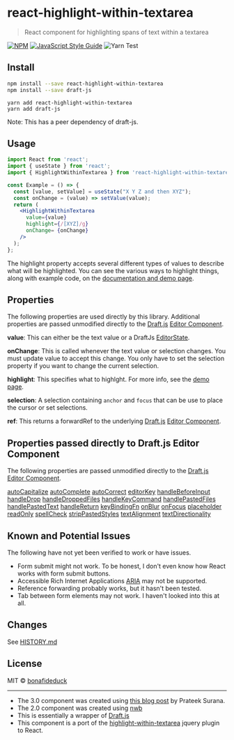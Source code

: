 # react-highlight-within-textarea

> React component for highlighting spans of text within a textarea

[![NPM](https://img.shields.io/npm/v/react-highlight-within-textarea.svg)](https://www.npmjs.com/package/react-highlight-within-textarea) [![JavaScript Style Guide](https://img.shields.io/badge/code_style-standard-brightgreen.svg)](https://standardjs.com) ![Yarn Test](https://github.com/bonafideduck/react-highlight-within-textarea/workflows/Yarn%20Test/badge.svg)


## Install

```bash
npm install --save react-highlight-within-textarea
npm install --save draft-js
```
```
yarn add react-highlight-within-textarea
yarn add draft-js
```

Note: This has a peer dependency of draft-js.

## Usage

```jsx
import React from 'react';
import { useState } from 'react';
import { HighlightWithinTextarea } from 'react-highlight-within-textarea'

const Example = () => {
  const [value, setValue] = useState("X Y Z and then XYZ");
  const onChange = (value) => setValue(value);
  return (
    <HighlightWithinTextarea
      value={value}
      highlight={/[XYZ]/g}
      onChange= {onChange}
    />
  );
};
```

The highlight property accepts several different types of values to describe 
what will be highlighted.  You can see the various ways to highlight things, 
along with example code, on the 
[documentation and demo page](https://bonafideduck.github.io/react-highlight-within-textarea/).

## Properties

The following properties are used directly by this library.  Additional properties are passed 
unmodified directly to the [Draft.js](https://draftjs.org) [Editor Component](https://draftjs.org/docs/api-reference-editor).

**value**: This can either be the text value or a DraftJs [EditorState](https://draftjs.org/docs/api-reference-editor-state/#internaldocs-banner).

**onChange**: This is called whenever the text value or selection changes.  You must update value to accept this change.  You only have to set the selection property if you want to change the current selection.

**highlight**: This specifies what to highlght.  For more info, see the
[demo page](https://bonafideduck.github.io/react-highlight-within-textarea/).

**selection**: A selection containing `anchor` and `focus` that can be use to place the cursor or set selections.

**ref**: This returns a forwardRef to the underlying [Draft.js](https://draftjs.org) [Editor Component](https://draftjs.org/docs/api-reference-editor).

## Properties passed directly to Draft.js Editor Component

The following properties are passed unmodified directly to the [Draft.js](https://draftjs.org) [Editor Component](https://draftjs.org/docs/api-reference-editor).

[autoCapitalize](https://draftjs.org/docs/api-reference-editor#autocapitalize)
[autoComplete](https://draftjs.org/docs/api-reference-editor#autocomplete)
[autoCorrect](https://draftjs.org/docs/api-reference-editor#autocorrect)
[editorKey](https://draftjs.org/docs/api-reference-editor#editorkey)
[handleBeforeInput](https://draftjs.org/docs/api-reference-editor#handlebeforeinput)
[handleDrop](https://draftjs.org/docs/api-reference-editor#handledrop)
[handleDroppedFiles](https://draftjs.org/docs/api-reference-editor#handledroppedfiles)
[handleKeyCommand](https://draftjs.org/docs/api-reference-editor#handlekeycommand)
[handlePastedFiles](https://draftjs.org/docs/api-reference-editor#handlepastedfiles)
[handlePastedText](https://draftjs.org/docs/api-reference-editor#handlepastedtext)
[handleReturn](https://draftjs.org/docs/api-reference-editor#handlereturn)
[keyBindingFn](https://draftjs.org/docs/api-reference-editor#keybindingfn)
[onBlur](https://draftjs.org/docs/api-reference-editor#onblur)
[onFocus](https://draftjs.org/docs/api-reference-editor#onfocus)
[placeholder](https://draftjs.org/docs/api-reference-editor#placeholder)
[readOnly](https://draftjs.org/docs/api-reference-editor#readonly)
[spellCheck](https://draftjs.org/docs/api-reference-editor#spellcheck)
[stripPastedStyles](https://draftjs.org/docs/api-reference-editor#strippastedstyles)
[textAlignment](https://draftjs.org/docs/api-reference-editor#textalignment)
[textDirectionality](https://draftjs.org/docs/api-reference-editor#textdirectionality)

## Known and Potential Issues

The following have not yet been verified to work or have issues.

* Form submit might not work.  To be honest, I don't even know how React works with form submit buttons.
* Accessible Rich Internet Applications [ARIA](https://developer.mozilla.org/en-US/docs/Web/Accessibility/ARIA) may not be supported.
* Reference forwarding probably works, but it hasn't been tested.
* Tab between form elements may not work. I haven't looked into this at all.

## Changes

See [HISTORY.md](https://github.com/bonafideduck/react-highlight-within-textarea/blob/main/HISTORY.md)

## License

MIT © [bonafideduck](https://github.com/bonafideduck)

---

* The 3.0 component was created using [this blog post](https://prateeksurana.me/blog/react-library-with-typescript/) by Prateek Surana.
* The 2.0 component was created using [nwb](https://github.com/insin/nwb)
* This is essentially a wrapper of [Draft.js](https://draftjs.org)
* This component is a port of the [highlight-within-textarea](https://www.npmjs.com/package/highlight-within-textarea) jquery plugin to React.
